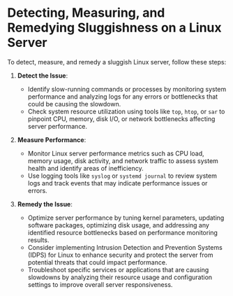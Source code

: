 # Detecting, Measuring, and Remedying Sluggishness on a Linux Server

To detect, measure, and remedy a sluggish Linux server, follow these steps:

1. **Detect the Issue**:
    - Identify slow-running commands or processes by monitoring system performance and analyzing logs for any errors or bottlenecks that could be causing the slowdown.
    - Check system resource utilization using tools like `top`, `htop`, or `sar` to pinpoint CPU, memory, disk I/O, or network bottlenecks affecting server performance.

2. **Measure Performance**:
    - Monitor Linux server performance metrics such as CPU load, memory usage, disk activity, and network traffic to assess system health and identify areas of inefficiency.
    - Use logging tools like `syslog` or `systemd journal` to review system logs and track events that may indicate performance issues or errors.

3. **Remedy the Issue**:
    - Optimize server performance by tuning kernel parameters, updating software packages, optimizing disk usage, and addressing any identified resource bottlenecks based on performance monitoring results.
    - Consider implementing Intrusion Detection and Prevention Systems (IDPS) for Linux to enhance security and protect the server from potential threats that could impact performance.
    - Troubleshoot specific services or applications that are causing slowdowns by analyzing their resource usage and configuration settings to improve overall server responsiveness.
